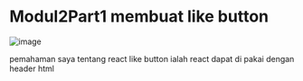 # Modul2Part1 membuat like button
![image](https://github.com/NaafiulRazzaqW/Modul2Part1/assets/88121499/4796986d-8a98-4be2-abdb-ba65c472c650)


pemahaman saya tentang react like button ialah react dapat di pakai dengan header html
